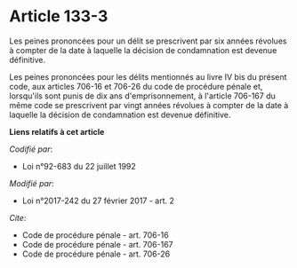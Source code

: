 # Article 133-3

Les peines prononcées pour un délit se prescrivent par six années révolues à compter de la date à laquelle la décision de
condamnation est devenue définitive. 

Les peines prononcées pour les délits mentionnés au livre IV bis du présent code, aux articles 706-16 et 706-26 du code de
procédure pénale et, lorsqu'ils sont punis de dix ans d'emprisonnement, à l'article 706-167 du même code se prescrivent par
vingt années révolues à compter de la date à laquelle la décision de condamnation est devenue définitive.

**Liens relatifs à cet article**

_Codifié par_:

  - Loi n°92-683 du 22 juillet 1992

_Modifié par_:

  - Loi n°2017-242 du 27 février 2017 - art. 2

_Cite_:

  - Code de procédure pénale - art. 706-16
  - Code de procédure pénale - art. 706-167
  - Code de procédure pénale - art. 706-26
